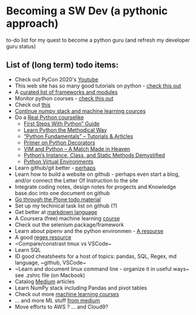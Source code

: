 # Becoming a SW Dev (a pythonic approach)
to-do list for my quest to become a python guru (and refresh my developer guru status)
## List of (long term) todo items:
* Check out PyCon 2020's [Youtube](https://www.youtube.com/c/PyCon2020)
* This web site has so many good tutorials on python - [check this out](https://www.coriers.com/25-of-the-best-data-science-courses-online/)
* A [curated list of frameworks and modules](https://github.com/vinta/awesome-python)
* Monitor python courses - [check this out](https://medium.com/better-programming/my-favorite-free-courses-to-learn-python-in-depth-95eb9508d042)
* Check out [this](https://towardsdatascience.com/two-pandas-functions-you-must-know-for-easy-data-manipulation-in-python-2f6d0a2ef3e5)
* [Continue numpy stack and machine learning cources](http://www.udemy.com/course/deep-learning-prerequisites-the-numpy-stack-in-python/learn/lecture/5857390#overview)
* Do a [Real Python course](https://realpython.com/start-here/)[like](https://realpython.com/switching-to-python/)
  * [First Steps With Python” Guide](https://realpython.com/python-first-steps/)
  * [Learn Python the Methodical Way](https://realpython.com/learn-python-the-methodical-way/)
  * [“Python Fundamentals” – Tutorials & Articles](https://realpython.com/tutorials/basics/)
  * [Primer on Python Decorators](https://realpython.com/primer-on-python-decorators/)
  * [VIM and Python – A Match Made in Heaven](https://realpython.com/vim-and-python-a-match-made-in-heaven/)
  * [Python’s Instance, Class, and Static Methods Demystified](https://realpython.com/instance-class-and-static-methods-demystified/)
  * [Python Virtual Environments](https://realpython.com/python-virtual-environments-a-primer/)
* Learn github/git better  - [perhaps](http://git-scm.com/book/en/v2/Git-Branching-Basic-Branching-and-Merging)
* Learn how to build a website on github - perhaps even start a blog, and/or connect the Letter Of Instruction to the site
* Integrate coding notes, design notes for progects and Knowledge base.doc into one document on github
* [Go through the Plone todo material](http://tutorialtodoapp.readthedocs.org/en/latest/index.html)
* Set up my techinical task list on github (?)
* Get better at [markdown language](https://guides.github.com/features/mastering-markdown/)
* A Coursera (free) machine learning [course](https://www.coursera.org/learn/machine-learning)
* Check out the selenium package/framework
* Learn about pipenv and the python environmen - [A resourse](https://medium.com/better-programming/improve-your-python-package-management-with-pipenv-28093c007955)
* A good [regex resource](https://regex101.com/) 
* ~Compare/constrast tmux vs VSCode~
* Learn SQL
* ID good cheatsheets for a host of topics: pandas, SQL, Regex, md language, ~github, VSCode~
* ~Learn and document linux command line - organize it in useful ways~ see .zshrc file (on Macbook)
* Catalog [Medium](https://medium.com/) articles
* Learn NumPy stack including Pandas and pivot tables
* Check out more [machine learning courses](https://www.coriers.com/25-of-the-best-data-science-courses-online/)
* ... and more ML stuff [from medium](https://towardsdatascience.com/how-to-build-an-integration-between-automl-and-mlflow-6d66d4bdc4d1) 
* Move efforts to AWS ? ... and Cloud9?
